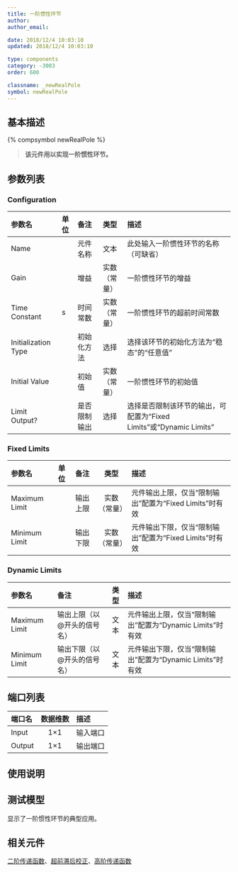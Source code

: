 ```yaml
---
title: 一阶惯性环节
author: 
author_email:

date: 2018/12/4 10:03:10
updated: 2018/12/4 10:03:10

type: components
category: -3003
order: 600

classname: _newRealPole
symbol: newRealPole
---
```

## 基本描述
{% compsymbol newRealPole %}

> **该元件用以实现一阶惯性环节。**

## 参数列表
### Configuration
| 参数名 | 单位 | 备注 | 类型 | 描述 |
| :--- | :--- | :--- | :--: | :--- |
| Name |  | 元件名称 | 文本 | 此处输入一阶惯性环节的名称（可缺省） |
| Gain |  | 增益 | 实数（常量） | 一阶惯性环节的增益 |
| Time Constant | s | 时间常数 | 实数（常量） |一阶惯性环节的超前时间常数|
| Initialization Type |  | 初始化方法 | 选择 | 选择该环节的初始化方法为“稳态”的“任意值” |
| Initial Value |  | 初始值 | 实数（常量） | 一阶惯性环节的初始值 |
| Limit Output? |  | 是否限制输出 | 选择 | 选择是否限制该环节的输出，可配置为“Fixed Limits”或“Dynamic Limits” |

### Fixed Limits
| 参数名 | 单位 | 备注 | 类型 | 描述 |
| :--- | :--- | :--- | :--: | :--- |
| Maximum Limit |  | 输出上限 | 实数（常量） | 元件输出上限，仅当“限制输出”配置为“Fixed Limits”时有效 |
| Minimum Limit |  | 输出下限 | 实数（常量） | 元件输出下限，仅当“限制输出”配置为“Fixed Limits”时有效 |

### Dynamic Limits
| 参数名 | 备注 | 类型 | 描述 |
| :--- | :--- | :--: | :--- |
| Maximum Limit | 输出上限（以@开头的信号名） | 文本 | 元件输出上限，仅当“限制输出”配置为“Dynamic Limits”时有效 |
| Minimum Limit | 输出下限（以@开头的信号名） | 文本 | 元件输出下限，仅当“限制输出”配置为“Dynamic Limits”时有效 |


## 端口列表

| 端口名 | 数据维数 | 描述 |
| :--- | :--:  | :--- |
| Input | 1×1 |输入端口 |                   
| Output | 1×1 |输出端口 |                    

## 使用说明


## 测试模型
[<test name>](<test link>)显示了一阶惯性环节的典型应用。

## 相关元件

[二阶传递函数](/components/comp_newComplexPole.html)、[超前滞后校正](/components/comp_newLeadLag.html)、[高阶传递函数](/components/comp_newNthOrderTransFunc.html)
